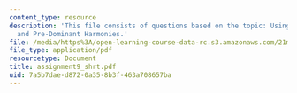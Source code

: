 ```yaml
---
content_type: resource
description: 'This file consists of questions based on the topic: Using Tonic, Dominant,
  and Pre-Dominant Harmonies.'
file: /media/https%3A/open-learning-course-data-rc.s3.amazonaws.com/21m-301-harmony-and-counterpoint-i-spring-2005/7a5b7daed8720a358b3f463a708657ba_assignment9_shrt.pdf
file_type: application/pdf
resourcetype: Document
title: assignment9_shrt.pdf
uid: 7a5b7dae-d872-0a35-8b3f-463a708657ba
---
```

